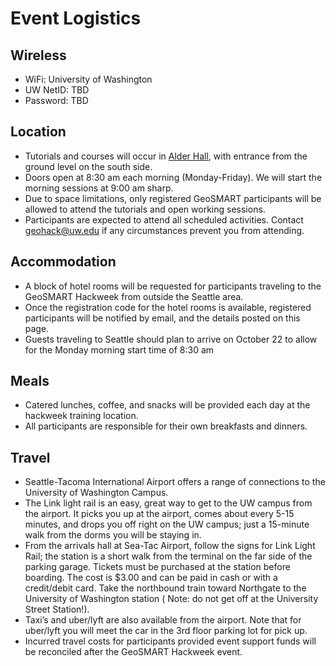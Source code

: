 # Event Logistics

## Wireless

* WiFi: University of Washington
* UW NetID: TBD
* Password: TBD

## Location

* Tutorials and courses will occur in [Alder Hall](https://goo.gl/maps/GebqB5Gk6hoA3rq1A), with entrance from the ground level on the south side.
* Doors open at 8:30 am each morning (Monday-Friday). We will start the morning
  sessions at 9:00 am sharp.
* Due to space limitations, only registered GeoSMART participants will be allowed
  to attend the tutorials and open working sessions.
* Participants are expected to attend all scheduled activities. Contact
  [geohack@uw.edu](mailto:geohack@uw.edu) if any circumstances prevent you from attending.

## Accommodation

* A block of hotel rooms will be requested for participants traveling to the GeoSMART Hackweek from outside the Seattle area.
* Once the registration code for the hotel rooms is available, registered participants will be notified by email, and the details posted on this page.
* Guests traveling to Seattle should plan to arrive on October 22 to allow for the Monday morning start time of 8:30 am

<!--- COMMENTED OUT - SAVED FOR FUTURE HACKWEEKS
## Dorms

* Dorms are all single/double rooms and each contain a private bathroom.
* Participants who opt to will be staying at Willow Hall. Please Check in after
  2pm at the front desk on Sunday, July 10th.
* Check out is by 11am on Saturday, July 16th. There will be a room where you
  can store your luggage if your flight leaves later that day. Please let us
  know immediately by emailing {{ contact_email }} if you plan on
  arriving/departing at an earlier/later date.
* The front desk can direct you to the Maple Hall Great Room where the meetings
  and courses will be taking place.
* Dorm guests are able to use their key cards to access any gyms on campus. For
  off-campus activities, guests have easy access to The Ave, which hosts a
  number of restaurants, late-night activities and retail establishments.
* The dorms have coin-operated laundry facilities.

--->


## Meals

* Catered lunches, coffee, and snacks will be provided each day at the hackweek
  training location.
* All participants are responsible for their own breakfasts and dinners.

<!--- COMMENTED OUT - SAVED FOR FUTURE HACKWEEKS
* Breakfast and lunch will be provided each day through the meal cards that will
  be given to you when you check in to the dorms.
* Your meal card is programmed with the prearranged All-You-Care-to-Eat meals,
  which can be used at Local Point dining hall. Please note that this is the
  only dining location on campus that the card will work for.
* Breakfast is available in the Local Point dining facility from 7:30am – 10am
  and lunch is available from 11am – 2:30pm.
* If you are staying at a hotel or commuting, you will receive a meal card when
  you check in at the welcome table on the first day at the Maple Hall Great
  Room.
--->

## Travel

* Seattle-Tacoma International Airport offers a range of connections to the
  University of Washington Campus.
* The Link light rail is an easy, great way to get to the UW campus from the
  airport. It picks you up at the airport, comes about every 5-15 minutes, and
  drops you off right on the UW campus; just a 15-minute walk from the dorms you
  will be staying in.
* From the arrivals hall at Sea-Tac Airport, follow the signs for Link Light
  Rail; the station is a short walk from the terminal on the far side of the
  parking garage. Tickets must be purchased at the station before boarding. The
  cost is $3.00 and can be paid in cash or with a credit/debit card. Take the
  northbound train toward Northgate to the University of Washington station (
  Note: do not get off at the University Street Station!).
* Taxi’s and uber/lyft are also available from the airport. Note that for
  uber/lyft you will meet the car in the 3rd floor parking lot for pick up.
* Incurred travel costs for participants provided event support funds will be
  reconciled after the GeoSMART Hackweek event.
